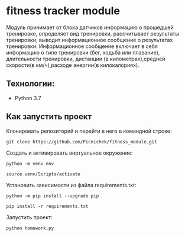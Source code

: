# fitness tracker module
Модуль принимает от блока датчиков информацию о прошедшей тренировке, определяет вид тренировки,
рассчитывает результаты тренировки, выводит информационное сообщение о результатах тренировки.
Информационное сообщение включает в себя информацию  о типе тренировки (бег, ходьба или плавание), длительности тренировки, дистанции (в километрах),средней скорости(в км/ч),расходе энергии(в килокалориях).

## Технологии:
- Python 3.7

## Как запустить проект

Клонировать репозиторий и перейти в него в командной строке:

```
git clone https://github.com/Picnichek/fitness_module.git
```

Cоздать и активировать виртуальное окружение:

```
python -m venv env
```

```
source venv/Scripts/activate
```

Установить зависимости из файла requirements.txt:

```
python -m pip install --upgrade pip
```

```
pip install -r requirements.txt
```

Запустить проект:

```
python homework.py
```


